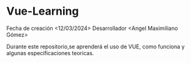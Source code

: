 # Vue-Learning

Fecha de creación <12/03/2024>
Desarrollador <Angel Maximiliano Gómez> 

Durante este repositorio,se aprenderá el uso de VUE, como funciona y algunas especificaciones teoricas. 
